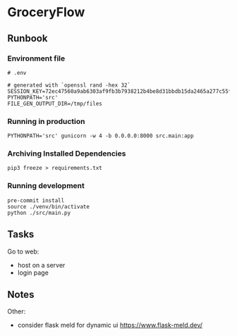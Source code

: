 # GroceryFlow

## Runbook

### Environment file

```
# .env

# generated with `openssl rand -hex 32`
SESSION_KEY=72ec47560a9ab6303af9fb3b7938212b4be8d31bbdb15da2465a277c55ff0dee
PYTHONPATH='src'
FILE_GEN_OUTPUT_DIR=/tmp/files
```

### Running in production


```
PYTHONPATH='src' gunicorn -w 4 -b 0.0.0.0:8000 src.main:app
```

### Archiving Installed Dependencies

```
pip3 freeze > requirements.txt
```

### Running development

```
pre-commit install
source ./venv/bin/activate
python ./src/main.py
```

## Tasks

Go to web:
- host on a server
- login page


## Notes

Other:
- consider flask meld for dynamic ui https://www.flask-meld.dev/
